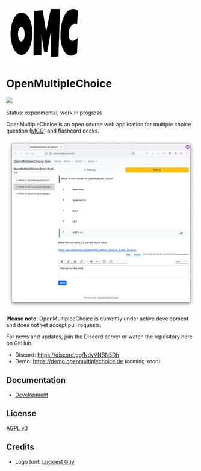 ![OpenMultipleChoice logo](logo/omc-white-bg.png)

# OpenMultipleChoice

![](https://github.com/openmultiplechoice/openmultiplechoice/workflows/CI/badge.svg)

Status: experimental, work in progress

OpenMultipleChoice is an open source web application for multiple choice
question ([MCQ](https://en.wikipedia.org/wiki/Multiple_choice)) and flashcard
decks.

![](docs/images/omc-screenshot.png)

**Please note**: OpenMultiplceChoice is currently under active development and
does not yet accept pull requests.

For news and updates, join the Discord server or watch the repository here on
GitHub.

* Discord: https://discord.gg/NdvVNBN5Dh
* Demo: https://demo.openmultiplechoice.de (coming soon)

## Documentation

* [Development](docs/development.md)

## License

[AGPL v3](https://www.gnu.org/licenses/agpl-3.0.en.html)

## Credits

* Logo font: [Luckiest Guy](https://fonts.google.com/specimen/Luckiest+Guy)
